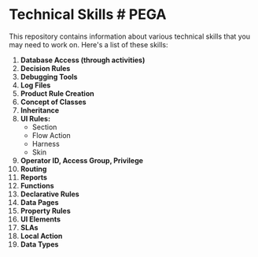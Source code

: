 # Technical Skills # PEGA

This repository contains information about various technical skills that you may need to work on. Here's a list of these skills:

1. **Database Access (through activities)**
2. **Decision Rules**
3. **Debugging Tools**
4. **Log Files**
5. **Product Rule Creation**
6. **Concept of Classes**
7. **Inheritance**
8. **UI Rules:**
   - Section
   - Flow Action
   - Harness
   - Skin
9. **Operator ID, Access Group, Privilege**
10. **Routing**
11. **Reports**
12. **Functions**
13. **Declarative Rules**
14. **Data Pages**
15. **Property Rules**
16. **UI Elements**
17. **SLAs**
18. **Local Action**
19. **Data Types**
